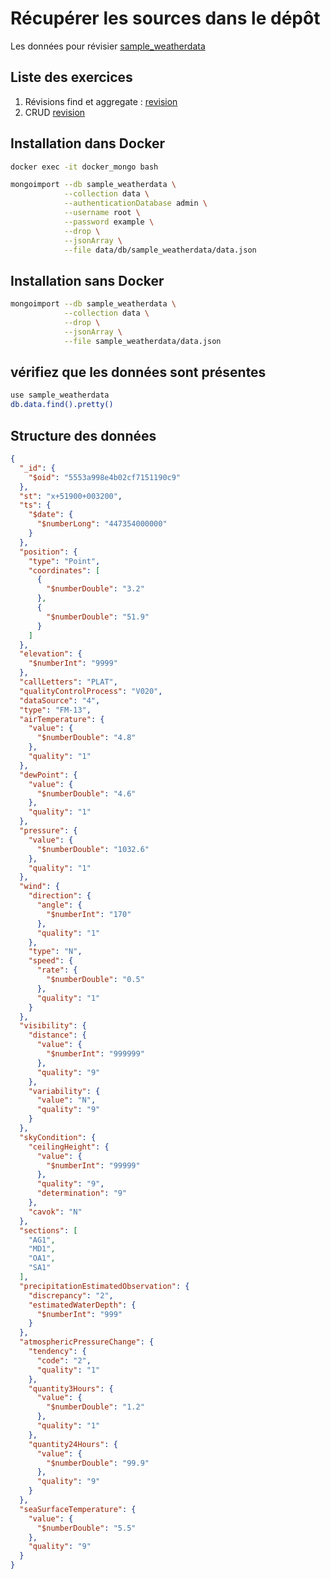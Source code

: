 # Récupérer les sources dans le dépôt

Les données pour révisier [sample_weatherdata](./work/mongodb-sample-databases/sample_weatherdata/data.json)

## Liste des exercices 

1. Révisions find et aggregate : [revision](./Revisions/Exercices_find_aggregate.md)
2. CRUD [revision](./Revisions/Exercices_CRUD.md)

## Installation dans Docker 

```bash
docker exec -it docker_mongo bash

mongoimport --db sample_weatherdata \
            --collection data \
            --authenticationDatabase admin \
            --username root \
            --password example \
            --drop \
            --jsonArray \
            --file data/db/sample_weatherdata/data.json
```

## Installation sans Docker 

```bash
mongoimport --db sample_weatherdata \
            --collection data \
            --drop \
            --jsonArray \
            --file sample_weatherdata/data.json

```

## vérifiez que les données sont présentes

```bash
use sample_weatherdata
db.data.find().pretty()
```

## Structure des données

```json
{
  "_id": {
    "$oid": "5553a998e4b02cf7151190c9"
  },
  "st": "x+51900+003200",
  "ts": {
    "$date": {
      "$numberLong": "447354000000"
    }
  },
  "position": {
    "type": "Point",
    "coordinates": [
      {
        "$numberDouble": "3.2"
      },
      {
        "$numberDouble": "51.9"
      }
    ]
  },
  "elevation": {
    "$numberInt": "9999"
  },
  "callLetters": "PLAT",
  "qualityControlProcess": "V020",
  "dataSource": "4",
  "type": "FM-13",
  "airTemperature": {
    "value": {
      "$numberDouble": "4.8"
    },
    "quality": "1"
  },
  "dewPoint": {
    "value": {
      "$numberDouble": "4.6"
    },
    "quality": "1"
  },
  "pressure": {
    "value": {
      "$numberDouble": "1032.6"
    },
    "quality": "1"
  },
  "wind": {
    "direction": {
      "angle": {
        "$numberInt": "170"
      },
      "quality": "1"
    },
    "type": "N",
    "speed": {
      "rate": {
        "$numberDouble": "0.5"
      },
      "quality": "1"
    }
  },
  "visibility": {
    "distance": {
      "value": {
        "$numberInt": "999999"
      },
      "quality": "9"
    },
    "variability": {
      "value": "N",
      "quality": "9"
    }
  },
  "skyCondition": {
    "ceilingHeight": {
      "value": {
        "$numberInt": "99999"
      },
      "quality": "9",
      "determination": "9"
    },
    "cavok": "N"
  },
  "sections": [
    "AG1",
    "MD1",
    "OA1",
    "SA1"
  ],
  "precipitationEstimatedObservation": {
    "discrepancy": "2",
    "estimatedWaterDepth": {
      "$numberInt": "999"
    }
  },
  "atmosphericPressureChange": {
    "tendency": {
      "code": "2",
      "quality": "1"
    },
    "quantity3Hours": {
      "value": {
        "$numberDouble": "1.2"
      },
      "quality": "1"
    },
    "quantity24Hours": {
      "value": {
        "$numberDouble": "99.9"
      },
      "quality": "9"
    }
  },
  "seaSurfaceTemperature": {
    "value": {
      "$numberDouble": "5.5"
    },
    "quality": "9"
  }
}
```
